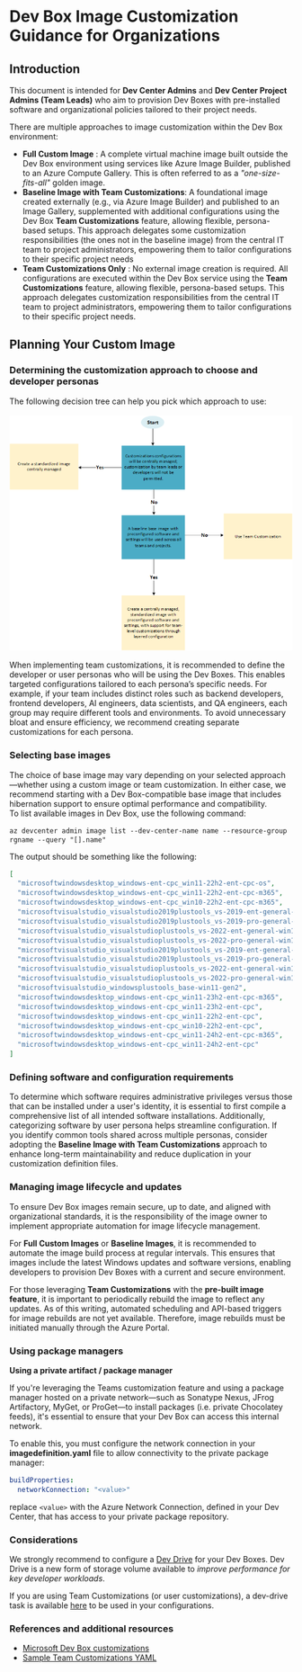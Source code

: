 # Dev Box Image Customization Guidance for Organizations

## Introduction

This document is intended for **Dev Center Admins** and **Dev Center Project Admins (Team Leads)** who aim to provision Dev Boxes with pre-installed software and organizational policies tailored to their project needs.

There are multiple approaches to image customization within the Dev Box environment:<br/>

- **Full Custom Image** : A complete virtual machine image built outside the Dev Box environment using services like Azure Image Builder, published to an Azure Compute Gallery. This is often referred to as a *"one-size-fits-all"* golden image.
- **Baseline Image with Team Customizations**: A foundational image created externally (e.g., via Azure Image Builder) and published to an Image Gallery, supplemented with additional configurations using the Dev Box **Team Customizations** feature, allowing flexible, persona-based setups. This approach delegates some customization responsibilities (the ones not in the baseline image) from the central IT team to project administrators, empowering them to tailor configurations to their specific project needs
- **Team Customizations Only** : No external image creation is required. All configurations are executed within the Dev Box service using the **Team Customizations** feature, allowing flexible, persona-based setups. This approach delegates customization responsibilities from the central IT team to project administrators, empowering them to tailor configurations to their specific project needs.

## Planning Your Custom Image

### Determining the customization approach to choose and developer personas

The following decision tree can help you pick which approach to use:<br/><br/>
![Image Customization decision tree](./images/Dev%20Box%20LZA%20Image%20Decision%20Tree.png)

When implementing team customizations, it is recommended to define the developer or user personas who will be using the Dev Boxes. This enables targeted configurations tailored to each persona’s specific needs. For example, if your team includes distinct roles such as backend developers, frontend developers, AI engineers, data scientists, and QA engineers, each group may require different tools and environments. To avoid unnecessary bloat and ensure efficiency, we recommend creating separate customizations for each persona.

### Selecting base images
The choice of base image may vary depending on your selected approach—whether using a custom image or team customization. In either case, we recommend starting with a Dev Box-compatible base image that includes hibernation support to ensure optimal performance and compatibility.<br/>
To list available images in Dev Box, use the following command:

```shell
az devcenter admin image list --dev-center-name name --resource-group rgname --query "[].name"
```

The output should be something like the following:

```json
[
  "microsoftwindowsdesktop_windows-ent-cpc_win11-22h2-ent-cpc-os",
  "microsoftwindowsdesktop_windows-ent-cpc_win11-22h2-ent-cpc-m365",
  "microsoftwindowsdesktop_windows-ent-cpc_win10-22h2-ent-cpc-m365",
  "microsoftvisualstudio_visualstudio2019plustools_vs-2019-ent-general-win11-m365-gen2",
  "microsoftvisualstudio_visualstudio2019plustools_vs-2019-pro-general-win11-m365-gen2",
  "microsoftvisualstudio_visualstudioplustools_vs-2022-ent-general-win11-m365-gen2",
  "microsoftvisualstudio_visualstudioplustools_vs-2022-pro-general-win11-m365-gen2",
  "microsoftvisualstudio_visualstudio2019plustools_vs-2019-ent-general-win10-m365-gen2",
  "microsoftvisualstudio_visualstudio2019plustools_vs-2019-pro-general-win10-m365-gen2",
  "microsoftvisualstudio_visualstudioplustools_vs-2022-ent-general-win10-m365-gen2",
  "microsoftvisualstudio_visualstudioplustools_vs-2022-pro-general-win10-m365-gen2",
  "microsoftvisualstudio_windowsplustools_base-win11-gen2",
  "microsoftwindowsdesktop_windows-ent-cpc_win11-23h2-ent-cpc-m365",
  "microsoftwindowsdesktop_windows-ent-cpc_win11-23h2-ent-cpc",
  "microsoftwindowsdesktop_windows-ent-cpc_win11-22h2-ent-cpc",
  "microsoftwindowsdesktop_windows-ent-cpc_win10-22h2-ent-cpc",
  "microsoftwindowsdesktop_windows-ent-cpc_win11-24h2-ent-cpc-m365",
  "microsoftwindowsdesktop_windows-ent-cpc_win11-24h2-ent-cpc"
]
```

### Defining software and configuration requirements

To determine which software requires administrative privileges versus those that can be installed under a user's identity, it is essential to first compile a comprehensive list of all intended software installations. Additionally, categorizing software by user persona helps streamline configuration. If you identify common tools shared across multiple personas, consider adopting the **Baseline Image with Team Customizations** approach to enhance long-term maintainability and reduce duplication in your customization definition files.

### Managing image lifecycle and updates

To ensure Dev Box images remain secure, up to date, and aligned with organizational standards, it is the responsibility of the image owner to implement appropriate automation for image lifecycle management.

For **Full Custom Images** or **Baseline Images**, it is recommended to automate the image build process at regular intervals. This ensures that images include the latest Windows updates and software versions, enabling developers to provision Dev Boxes with a current and secure environment.

For those leveraging **Team Customizations** with the **pre-built image feature**, it is important to periodically rebuild the image to reflect any updates. As of this writing, automated scheduling and API-based triggers for image rebuilds are not yet available. Therefore, image rebuilds must be initiated manually through the Azure Portal. 

### Using package managers

**Using a private artifact / package manager**

If you're leveraging the Teams customization feature and using a package manager hosted on a private network—such as Sonatype Nexus, JFrog Artifactory, MyGet, or ProGet—to install packages (i.e. private Chocolatey feeds), it's essential to ensure that your Dev Box can access this internal network.

To enable this, you must configure the network connection in your **imagedefinition.yaml** file to allow connectivity to the private package manager:

```yaml
buildProperties:
  networkConnection: "<value>"
```

replace `<value>` with the Azure Network Connection, defined in your Dev Center, that has access to your private package repository.

### Considerations

We strongly recommend to configure a [Dev Drive](https://learn.microsoft.com/en-us/windows/dev-drive/) for your Dev Boxes. Dev Drive is a new form of storage volume available to _improve performance for key developer workloads_.

If you are using Team Customizations (or user customizations), a dev-drive task is available [here](https://github.com/dstamand-msft/Devbox-Customizations/tree/main/Tasks/dev-drive) to be used in your configurations.


### References and additional resources
- [Microsoft Dev Box customizations
](https://learn.microsoft.com/en-us/azure/dev-box/concept-what-are-team-customizations?tabs=team-customizations)
- [Sample Team Customizations YAML](https://github.com/dstamand-msft/Devbox-Customizations/blob/main/teams-customizations.yaml)